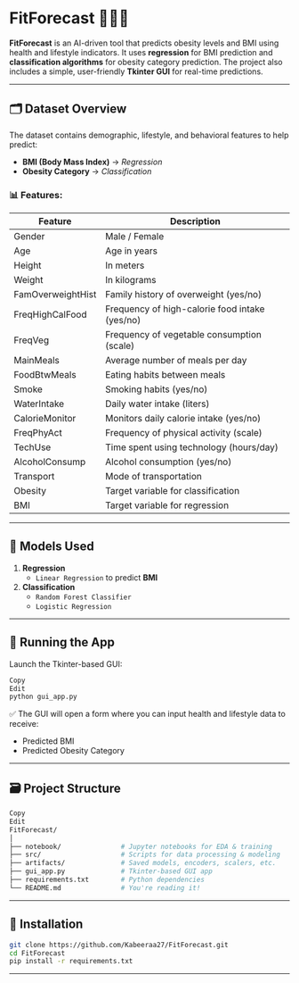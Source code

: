 # FitForecast 🧠🏃‍♂️

**FitForecast** is an AI-driven tool that predicts obesity levels and BMI using health and lifestyle indicators. It uses **regression** for BMI prediction and **classification algorithms** for obesity category prediction. The project also includes a simple, user-friendly **Tkinter GUI** for real-time predictions.

---

## 🗂️ Dataset Overview

The dataset contains demographic, lifestyle, and behavioral features to help predict:

- **BMI (Body Mass Index)** → *Regression*
- **Obesity Category** → *Classification*

### 📊 Features:
| Feature               | Description                                         |
|-----------------------|-----------------------------------------------------|
| Gender                | Male / Female                                       |
| Age                   | Age in years                                        |
| Height                | In meters                                           |
| Weight                | In kilograms                                        |
| FamOverweightHist     | Family history of overweight (yes/no)              |
| FreqHighCalFood       | Frequency of high-calorie food intake (yes/no)     |
| FreqVeg               | Frequency of vegetable consumption (scale)         |
| MainMeals             | Average number of meals per day                     |
| FoodBtwMeals          | Eating habits between meals                         |
| Smoke                 | Smoking habits (yes/no)                             |
| WaterIntake           | Daily water intake (liters)                         |
| CalorieMonitor        | Monitors daily calorie intake (yes/no)             |
| FreqPhyAct            | Frequency of physical activity (scale)             |
| TechUse               | Time spent using technology (hours/day)            |
| AlcoholConsump        | Alcohol consumption (yes/no)                        |
| Transport             | Mode of transportation                              |
| Obesity               | Target variable for classification                 |
| BMI                   | Target variable for regression                      |

---

## 🤖 Models Used

1. **Regression**
   - `Linear Regression` to predict **BMI**
2. **Classification**
   - `Random Forest Classifier`
   - `Logistic Regression`

---

## 🚀 Running the App
Launch the Tkinter-based GUI:

```bash
Copy
Edit
python gui_app.py
```

✅ The GUI will open a form where you can input health and lifestyle data to receive:

- Predicted BMI
- Predicted Obesity Category

---

## 🗃️ Project Structure
```bash
Copy
Edit
FitForecast/
│
├── notebook/               # Jupyter notebooks for EDA & training
├── src/                    # Scripts for data processing & modeling
├── artifacts/              # Saved models, encoders, scalers, etc.
├── gui_app.py              # Tkinter-based GUI app
├── requirements.txt        # Python dependencies
└── README.md               # You're reading it!
```
---

## 🧰 Installation

```bash
git clone https://github.com/Kabeeraa27/FitForecast.git
cd FitForecast
pip install -r requirements.txt
```
---

